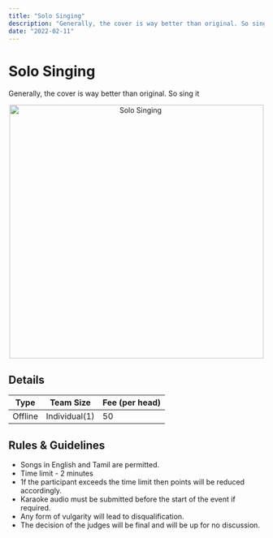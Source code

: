 ```yaml
---
title: "Solo Singing"
description: "Generally, the cover is way better than original. So sing it."
date: "2022-02-11"
---
```


# Solo Singing

Generally, the cover is way better than original. So sing it

<p align = "center">
<img src="/posters/21.png" alt="Solo Singing" style="height: 500px; width:500px;"/>
</p>

## Details

| Type    | Team Size     | Fee (per head) |
| ------- | ------------- | -------------- |
| Offline | Individual(1) | 50             |

## Rules & Guidelines

-   Songs in English and Tamil are permitted.
-   Time limit - 2 minutes
-   1f the participant exceeds the time limit then points will be reduced accordingly.
-   Karaoke audio must be submitted before the start of the event if required.
-   Any form of vulgarity will lead to disqualification.
-   The decision of the judges will be final and will be up for no discussion.
